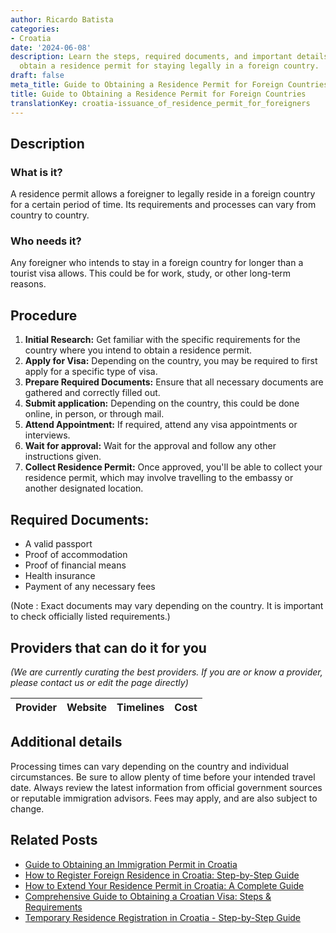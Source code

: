 ```yaml
---
author: Ricardo Batista
categories:
- Croatia
date: '2024-06-08'
description: Learn the steps, required documents, and important details on how to
  obtain a residence permit for staying legally in a foreign country.
draft: false
meta_title: Guide to Obtaining a Residence Permit for Foreign Countries
title: Guide to Obtaining a Residence Permit for Foreign Countries
translationKey: croatia-issuance_of_residence_permit_for_foreigners
---
```


## Description
### What is it?
A residence permit allows a foreigner to legally reside in a foreign country for a certain period of time. Its requirements and processes can vary from country to country.

### Who needs it?
Any foreigner who intends to stay in a foreign country for longer than a tourist visa allows. This could be for work, study, or other long-term reasons.

## Procedure
1. **Initial Research:** Get familiar with the specific requirements for the country where you intend to obtain a residence permit.
2. **Apply for Visa:** Depending on the country, you may be required to first apply for a specific type of visa.
3. **Prepare Required Documents:** Ensure that all necessary documents are gathered and correctly filled out.
4. **Submit application:** Depending on the country, this could be done online, in person, or through mail.
5. **Attend Appointment:** If required, attend any visa appointments or interviews.
6. **Wait for approval:** Wait for the approval and follow any other instructions given.
7. **Collect Residence Permit:** Once approved, you'll be able to collect your residence permit, which may involve travelling to the embassy or another designated location.

## Required Documents:
- A valid passport
- Proof of accommodation
- Proof of financial means
- Health insurance
- Payment of any necessary fees

(Note : Exact documents may vary depending on the country. It is important to check officially listed requirements.)

## Providers that can do it for you

_(We are currently curating the best providers. If you are or know a provider, please contact us or edit the page directly)_

| Provider        |     Website     |     Timelines    |       Cost      |
| --------------- | --------------- |  :-------------: | :-------------: |

## Additional details

Processing times can vary depending on the country and individual circumstances. Be sure to allow plenty of time before your intended travel date. Always review the latest information from official government sources or reputable immigration advisors. Fees may apply, and are also subject to change.


## Related Posts

- [Guide to Obtaining an Immigration Permit in Croatia](https://tramitit.com/guides/croatia/obtaining_an_immigration_permit/)
- [How to Register Foreign Residence in Croatia: Step-by-Step Guide](https://tramitit.com/guides/croatia/registration_of_foreigners_residence/)
- [How to Extend Your Residence Permit in Croatia: A Complete Guide](https://tramitit.com/guides/croatia/extension_of_residence_permit/)
- [Comprehensive Guide to Obtaining a Croatian Visa: Steps & Requirements](https://tramitit.com/guides/croatia/obtaining_a_visa_for_foreigners/)
- [Temporary Residence Registration in Croatia - Step-by-Step Guide](https://tramitit.com/guides/croatia/temporary_residence_registration/)